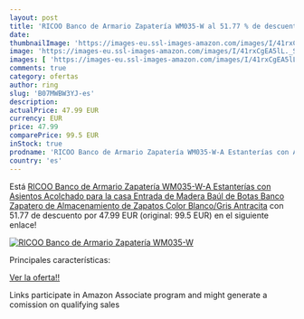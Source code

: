 ```yaml
---
layout: post
title: 'RICOO Banco de Armario Zapatería WM035-W al 51.77 % de descuento'
date: 
thumbnailImage: 'https://images-eu.ssl-images-amazon.com/images/I/41rxCgEA5lL._SL200_.jpg'
image: 'https://images-eu.ssl-images-amazon.com/images/I/41rxCgEA5lL._SL200_.jpg'
images: [ 'https://images-eu.ssl-images-amazon.com/images/I/41rxCgEA5lL._SL200_.jpg' ]
comments: true
category: ofertas
author: ring
slug: 'B07MWBW3YJ-es'
description:
actualPrice: 47.99 EUR
currency: EUR
price: 47.99
comparePrice: 99.5 EUR
inStock: true
prodname: 'RICOO Banco de Armario Zapatería WM035-W-A Estanterías con Asientos Acolchado para la casa Entrada de Madera Baúl de Botas Banco Zapatero de Almacenamiento de Zapatos Color Blanco/Gris Antracita'
country: 'es'
---
```


Está [RICOO Banco de Armario Zapatería WM035-W-A Estanterías con Asientos Acolchado para la casa Entrada de Madera Baúl de Botas Banco Zapatero de Almacenamiento de Zapatos Color Blanco/Gris Antracita](https://www.amazon.es/dp/B07MWBW3YJ/?tag=tolees-21) con 51.77 de descuento por 47.99 EUR (original: 99.5 EUR) en el siguiente enlace!

[![RICOO Banco de Armario Zapatería WM035-W](https://images-eu.ssl-images-amazon.com/images/I/41rxCgEA5lL._SL200_.jpg)](https://www.amazon.es/dp/B07MWBW3YJ/?tag=tolees-21)

Principales características:


[Ver la oferta!!](https://www.amazon.es/dp/B07MWBW3YJ/?tag=tolees-21)

Links participate in Amazon Associate program and might generate a comission on qualifying sales


